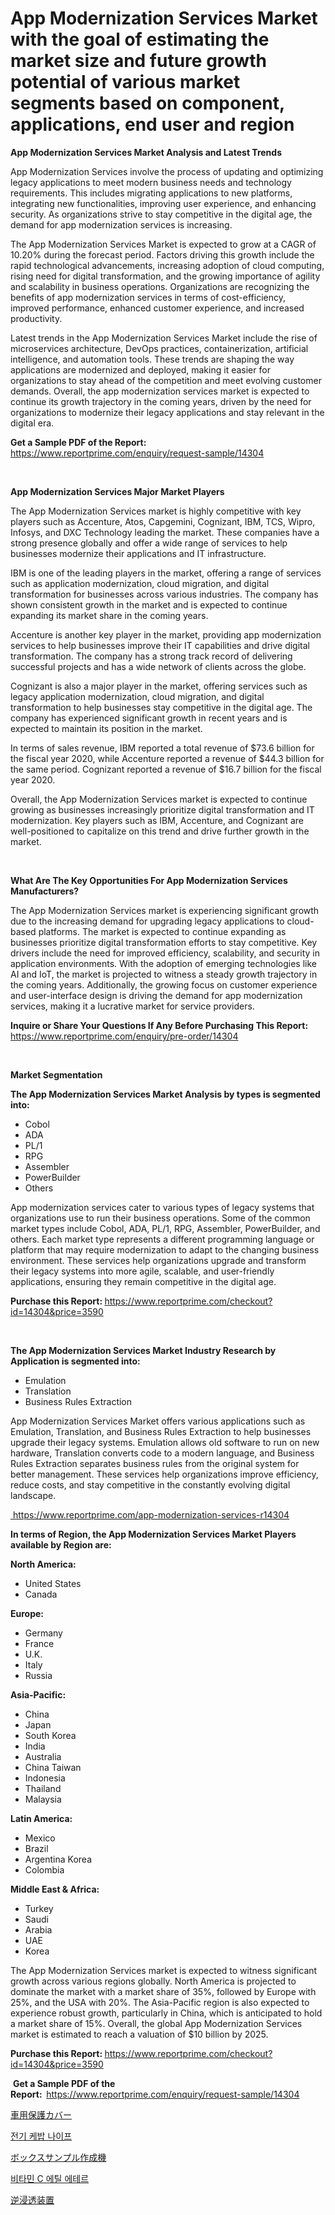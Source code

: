 <p><h1>App Modernization Services Market with the goal of estimating the market size and future growth potential of various market segments based on component, applications, end user and region</h1></p><p><strong>App Modernization Services Market Analysis and Latest Trends</strong></p>
<p><p>App Modernization Services involve the process of updating and optimizing legacy applications to meet modern business needs and technology requirements. This includes migrating applications to new platforms, integrating new functionalities, improving user experience, and enhancing security. As organizations strive to stay competitive in the digital age, the demand for app modernization services is increasing.</p><p>The App Modernization Services Market is expected to grow at a CAGR of 10.20% during the forecast period. Factors driving this growth include the rapid technological advancements, increasing adoption of cloud computing, rising need for digital transformation, and the growing importance of agility and scalability in business operations. Organizations are recognizing the benefits of app modernization services in terms of cost-efficiency, improved performance, enhanced customer experience, and increased productivity.</p><p>Latest trends in the App Modernization Services Market include the rise of microservices architecture, DevOps practices, containerization, artificial intelligence, and automation tools. These trends are shaping the way applications are modernized and deployed, making it easier for organizations to stay ahead of the competition and meet evolving customer demands. Overall, the app modernization services market is expected to continue its growth trajectory in the coming years, driven by the need for organizations to modernize their legacy applications and stay relevant in the digital era.</p></p>
<p><strong>Get a Sample PDF of the Report:&nbsp;</strong> <a href="https://www.reportprime.com/enquiry/request-sample/14304">https://www.reportprime.com/enquiry/request-sample/14304</a></p>
<p>&nbsp;</p>
<p><strong>App Modernization Services Major Market Players</strong></p>
<p><p>The App Modernization Services market is highly competitive with key players such as Accenture, Atos, Capgemini, Cognizant, IBM, TCS, Wipro, Infosys, and DXC Technology leading the market. These companies have a strong presence globally and offer a wide range of services to help businesses modernize their applications and IT infrastructure.</p><p>IBM is one of the leading players in the market, offering a range of services such as application modernization, cloud migration, and digital transformation for businesses across various industries. The company has shown consistent growth in the market and is expected to continue expanding its market share in the coming years.</p><p>Accenture is another key player in the market, providing app modernization services to help businesses improve their IT capabilities and drive digital transformation. The company has a strong track record of delivering successful projects and has a wide network of clients across the globe.</p><p>Cognizant is also a major player in the market, offering services such as legacy application modernization, cloud migration, and digital transformation to help businesses stay competitive in the digital age. The company has experienced significant growth in recent years and is expected to maintain its position in the market.</p><p>In terms of sales revenue, IBM reported a total revenue of $73.6 billion for the fiscal year 2020, while Accenture reported a revenue of $44.3 billion for the same period. Cognizant reported a revenue of $16.7 billion for the fiscal year 2020.</p><p>Overall, the App Modernization Services market is expected to continue growing as businesses increasingly prioritize digital transformation and IT modernization. Key players such as IBM, Accenture, and Cognizant are well-positioned to capitalize on this trend and drive further growth in the market.</p></p>
<p>&nbsp;</p>
<p><strong>What Are The Key Opportunities For App Modernization Services Manufacturers?</strong></p>
<p><p>The App Modernization Services market is experiencing significant growth due to the increasing demand for upgrading legacy applications to cloud-based platforms. The market is expected to continue expanding as businesses prioritize digital transformation efforts to stay competitive. Key drivers include the need for improved efficiency, scalability, and security in application environments. With the adoption of emerging technologies like AI and IoT, the market is projected to witness a steady growth trajectory in the coming years. Additionally, the growing focus on customer experience and user-interface design is driving the demand for app modernization services, making it a lucrative market for service providers.</p></p>
<p><strong>Inquire or Share Your Questions If Any Before Purchasing This Report:</strong> <a href="https://www.reportprime.com/enquiry/pre-order/14304">https://www.reportprime.com/enquiry/pre-order/14304</a></p>
<p>&nbsp;</p>
<p><strong>Market Segmentation</strong></p>
<p><strong>The App Modernization Services Market Analysis by types is segmented into:</strong></p>
<p><ul><li>Cobol</li><li>ADA</li><li>PL/1</li><li>RPG</li><li>Assembler</li><li>PowerBuilder</li><li>Others</li></ul></p>
<p><p>App modernization services cater to various types of legacy systems that organizations use to run their business operations. Some of the common market types include Cobol, ADA, PL/1, RPG, Assembler, PowerBuilder, and others. Each market type represents a different programming language or platform that may require modernization to adapt to the changing business environment. These services help organizations upgrade and transform their legacy systems into more agile, scalable, and user-friendly applications, ensuring they remain competitive in the digital age.</p></p>
<p><strong>Purchase this Report:&nbsp;</strong><a href="https://www.reportprime.com/checkout?id=14304&price=3590">https://www.reportprime.com/checkout?id=14304&price=3590</a></p>
<p>&nbsp;</p>
<p><strong>The App Modernization Services Market Industry Research by Application is segmented into:</strong></p>
<p><ul><li>Emulation</li><li>Translation</li><li>Business Rules Extraction</li></ul></p>
<p><p>App Modernization Services Market offers various applications such as Emulation, Translation, and Business Rules Extraction to help businesses upgrade their legacy systems. Emulation allows old software to run on new hardware, Translation converts code to a modern language, and Business Rules Extraction separates business rules from the original system for better management. These services help organizations improve efficiency, reduce costs, and stay competitive in the constantly evolving digital landscape.</p></p>
<p><a href="https://www.reportprime.com/app-modernization-services-r14304">&nbsp;https://www.reportprime.com/app-modernization-services-r14304</a></p>
<p><strong>In terms of Region, the App Modernization Services Market Players available by Region are:</strong></p>
<p>
    <p> <strong> North America: </strong>
        <ul>
            <li>United States</li>
            <li>Canada</li>
        </ul>
        </p> 
    <p> <strong> Europe: </strong>
        <ul>
            <li>Germany</li>
            <li>France</li>
            <li>U.K.</li>
            <li>Italy</li>
            <li>Russia</li>
        </ul>
        </p> 
    <p> <strong> Asia-Pacific: </strong>
        <ul>
            <li>China</li>
            <li>Japan</li>
            <li>South Korea</li>
            <li>India</li>
            <li>Australia</li>
            <li>China Taiwan</li>
            <li>Indonesia</li>
            <li>Thailand</li>
            <li>Malaysia</li>
        </ul>
        </p> 
    <p> <strong> Latin America: </strong>
        <ul>
            <li>Mexico</li>
            <li>Brazil</li>
            <li>Argentina Korea</li>
            <li>Colombia</li>
        </ul>
        </p> 
    <p> <strong> Middle East & Africa: </strong>
        <ul>
            <li>Turkey</li>
            <li>Saudi</li>
            <li>Arabia</li>
            <li>UAE</li>
            <li>Korea</li>
        </ul>
    </p>
    </p>
<p><p>The App Modernization Services market is expected to witness significant growth across various regions globally. North America is projected to dominate the market with a market share of 35%, followed by Europe with 25%, and the USA with 20%. The Asia-Pacific region is also expected to experience robust growth, particularly in China, which is anticipated to hold a market share of 15%. Overall, the global App Modernization Services market is estimated to reach a valuation of $10 billion by 2025.</p></p>
<p><strong>Purchase this Report: </strong><a href="https://www.reportprime.com/checkout?id=14304&price=3590">https://www.reportprime.com/checkout?id=14304&price=3590</a></p>
<p>&nbsp;<strong>Get a Sample PDF of the Report:&nbsp;&nbsp;</strong><a href="https://www.reportprime.com/enquiry/request-sample/14304">https://www.reportprime.com/enquiry/request-sample/14304</a></p>
<p><strong></strong></p>
<p><p><a href="https://medium.com/@horaceogisich78/%E8%87%AA%E5%8B%95%E8%BB%8A%E7%94%A8%E4%BF%9D%E8%AD%B7%E3%82%AB%E3%83%90%E3%83%BC%E5%B8%82%E5%A0%B4-%E5%B8%82%E5%A0%B4%E3%81%AEcagr-%E5%B8%82%E5%A0%B4%E5%8B%95%E5%90%91-%E3%81%8A%E3%82%88%E3%81%B3%E6%88%90%E9%95%B7%E6%88%A6%E7%95%A5%E3%81%AB%E5%AF%BE%E3%81%99%E3%82%8B%E6%B4%9E%E5%AF%9F-a230452a13f0">車用保護カバー</a></p><p><a href="https://medium.com/@edaunhshhs/%EC%A0%84%EA%B8%B0-%EC%BC%80%EB%B0%A5-%EC%B9%BC-%EC%8B%9C%EC%9E%A5-%EB%B3%B4%EA%B3%A0%EC%84%9C%EB%8A%94-%EC%9D%B4-%EC%8B%9C%EC%9E%A5%EC%9D%98-%EC%B5%9C%EC%8B%A0-%EB%8F%99%ED%96%A5%EA%B3%BC-%EC%84%B1%EC%9E%A5-%EA%B8%B0%ED%9A%8C%EB%A5%BC-%EB%B3%B4%EC%97%AC%EC%A4%8D%EB%8B%88%EB%8B%A4-3935175d25b8">전기 케밥 나이프</a></p><p><a href="https://github.com/SantosDicki04/Market-Research-Report-List-1/blob/main/124847125273.md">ボックスサンプル作成機</a></p><p><a href="https://medium.com/@cezarymarciniak2022/%EB%B9%84%ED%83%80%EB%AF%BC-c-%EC%97%90%ED%8B%B8-%EC%97%90%ED%85%8C%EB%A5%B4-%EC%8B%9C%EC%9E%A5-%EB%B3%B4%EA%B3%A0%EC%84%9C%EB%8A%94-%EC%9D%B4-%EC%8B%9C%EC%9E%A5%EC%9D%98-%EC%B5%9C%EC%8B%A0-%ED%8A%B8%EB%A0%8C%EB%93%9C%EC%99%80-%EC%84%B1%EC%9E%A5-%EA%B8%B0%ED%9A%8C%EB%A5%BC-%EB%93%9C%EB%9F%AC%EB%83%85%EB%8B%88%EB%8B%A4-8936109ea69a">비타민 C 에틸 에테르</a></p><p><a href="https://medium.com/@roberts65david/%E9%80%86%E6%B5%B8%E9%80%8F%E8%A3%85%E7%BD%AE%E5%B8%82%E5%A0%B4%E3%81%AF2031%E5%B9%B4%E3%81%BE%E3%81%A7%E3%81%AE%E5%B8%82%E5%A0%B4%E3%82%B7%E3%82%A7%E3%82%A2-%E3%82%B5%E3%82%A4%E3%82%BA-%E4%BA%88%E6%B8%AC%E3%82%92%E9%87%8D%E7%82%B9%E7%9A%84%E3%81%AB%E5%8F%96%E3%82%8A%E6%89%B1%E3%81%84%E3%81%BE%E3%81%99-493c04d621d7">逆浸透装置</a></p></p>